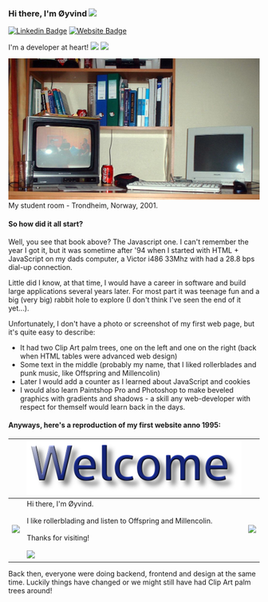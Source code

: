### Hi there, I'm Øyvind <img src="https://media.giphy.com/media/hvRJCLFzcasrR4ia7z/giphy.gif" width="25px">

[![Linkedin Badge](https://img.shields.io/badge/-LinkedIn-0e76a8?style=flat-square&logo=Linkedin&logoColor=white)](https://linkedin.com/in/oyvindhansen)
[![Website Badge](https://img.shields.io/badge/Website-3b5998?style=flat-square&logo=google-chrome&logoColor=white)](https://500px.com/p/oyvindhansenphotography)

I'm a developer at heart! <img src="https://media.giphy.com/media/3Ii2SW00oLZ8k/giphy.gif" width="25px" /> <img src="https://media.giphy.com/media/OsxEuns6kqXIY/giphy.gif" width="25px" />

![](https://github.com/oyve/oyve/blob/main/studentroom.jpg?raw=true)
My student room - Trondheim, Norway, 2001.

#### So how did it all start?

Well, you see that book above? The Javascript one. I can't remember the year I got it, but it was sometime after '94 when I started with HTML + JavaScript on my dads computer, a Victor i486 33Mhz with had a 28.8 bps dial-up connection.

Little did I know, at that time, I would have a career in software and build large applications several years later. For most part it was teenage fun and a big (very big) rabbit hole to explore (I don't think I've seen the end of it yet...).

Unfortunately, I don't have a photo or screenshot of my first web page, but it's quite easy to describe:
* It had two Clip Art palm trees, one on the left and one on the right (back when HTML tables were advanced web design)
* Some text in the middle (probably my name, that I liked rollerblades and punk music, like Offspring and Millencolin)
* Later I would add a counter as I learned about JavaScript and cookies
* I would also learn Paintshop Pro and Photoshop to make beveled graphics with gradients and shadows - a skill any web-developer with respect for themself would learn back in the days.

#### Anyways, here's a reproduction of my first website anno 1995:

&nbsp; | <img src="https://github.com/oyve/oyve/blob/main/welcome.png" /> | &nbsp;
------------ | ------------- | -------------
<img src="https://media.giphy.com/media/8YZxEPB3ljGCi2oJ4R/giphy.gif" width="200px" /> | Hi there, I'm Øyvind.<br /><br />I like rollerblading and listen to Offspring and Millencolin.<br /><br />Thanks for visiting!<br /><br /> ![](https://visitor-badge.glitch.me/badge?page_id=oyve) | <img src="https://media.giphy.com/media/8YZxEPB3ljGCi2oJ4R/giphy.gif" width="200px" />

Back then, everyone were doing backend, frontend and design at the same time. Luckily things have changed or we might still have had Clip Art palm trees around!



<!--
<img height="180em" src="https://github-readme-stats.vercel.app/api?username=oyve&show_icons=true&hide_border=true&&count_private=true&include_all_commits=true" />

**oyve/oyve** is a ✨ _special_ ✨ repository because its `README.md` (this file) appears on your GitHub profile.

Here are some ideas to get you started:

- 🔭 I’m currently working on ...
- 🌱 I’m currently learning ...
- 👯 I’m looking to collaborate on ...
- 🤔 I’m looking for help with ...
- 💬 Ask me about ...
- 📫 How to reach me: ...
- 😄 Pronouns: ...
- ⚡ Fun fact: ...
-->

